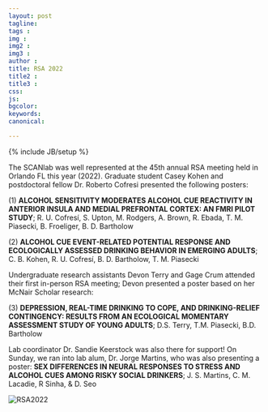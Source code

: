 ```yaml
---
layout: post
tagline: 
tags : 
img : 
img2 : 
img3 : 
author : 
title: RSA 2022
title2 : 
title3 : 
css: 
js: 
bgcolor: 
keywords: 
canonical:

---
```

{% include JB/setup %}

The SCANlab was well represented at the 45th annual RSA meeting held in Orlando FL this year (2022). <!--readmore--> Graduate student Casey Kohen and postdoctoral fellow Dr. Roberto Cofresi presented the following posters:

(1) **ALCOHOL SENSITIVITY MODERATES ALCOHOL CUE REACTIVITY IN ANTERIOR INSULA AND MEDIAL PREFRONTAL CORTEX: AN FMRI PILOT STUDY**; R. U. Cofresí, S. Upton, M. Rodgers, A. Brown, R. Ebada, T. M. Piasecki, B. Froeliger, B. D. Bartholow 

(2) **ALCOHOL CUE EVENT-RELATED POTENTIAL RESPONSE AND ECOLOGICALLY ASSESSED DRINKING BEHAVIOR IN EMERGING ADULTS**; C. B. Kohen, R. U. Cofresí, B. D. Bartholow, T. M. Piasecki

Undergraduate research assistants Devon Terry and Gage Crum attended their first in-person RSA meeting; Devon presented a poster based on her McNair Scholar research: 

(3) **DEPRESSION, REAL-TIME DRINKING TO COPE, AND DRINKING-RELIEF CONTINGENCY: RESULTS FROM AN ECOLOGICAL MOMENTARY ASSESSMENT STUDY OF YOUNG ADULTS**; D.S. Terry, T.M. Piasecki, B.D. Bartholow

Lab coordinator Dr. Sandie Keerstock was also there for support! On Sunday, we ran into lab alum, Dr. Jorge Martins, who was also presenting a poster: **SEX DIFFERENCES IN NEURAL RESPONSES TO STRESS AND ALCOHOL CUES AMONG RISKY SOCIAL DRINKERS**; J. S. Martins, C. M. Lacadie, R Sinha, & D. Seo

![RSA2022](/assets/images/news/RSA-2022.png)

 

